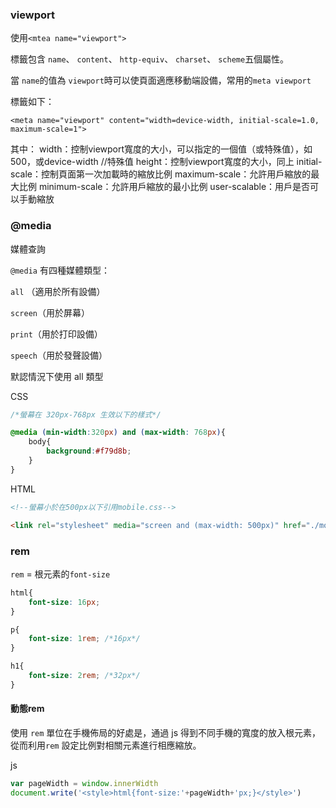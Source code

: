 ### viewport

使用`<mtea name="viewport">`

標籤包含 `name`、 `content`、 `http-equiv`、 `charset`、 `scheme`五個屬性。

當 `name`的值為 `viewport`時可以使頁面適應移動端設備，常用的`meta viewport`

標籤如下：

 `<meta name="viewport" content="width=device-width, initial-scale=1.0, maximum-scale=1">`



其中：
width：控制viewport寬度的大小，可以指定的一個值（或特殊值），如500，或device-width //特殊值
height：控制viewport寬度的大小，同上
initial-scale：控制頁面第一次加載時的縮放比例
maximum-scale：允許用戶縮放的最大比例
minimum-scale：允許用戶縮放的最小比例
user-scalable：用戶是否可以手動縮放



### @media

媒體查詢

`@media` 有四種媒體類型：

`all` （適用於所有設備）

`screen`（用於屏幕）

`print`（用於打印設備）

`speech`（用於發聲設備）

默認情況下使用 all 類型



CSS

```css
/*螢幕在 320px-768px 生效以下的樣式*/

@media (min-width:320px) and (max-width: 768px){
    body{
        background:#f79d8b;
    }
}
```

HTML

```HTML
<!--螢幕小於在500px以下引用mobile.css-->

<link rel="stylesheet" media="screen and (max-width: 500px)" href="./mobile.css">
```



### rem

`rem` = 根元素的`font-size` 

```css
html{
    font-size: 16px;
}

p{
    font-size: 1rem; /*16px*/
}

h1{
    font-size: 2rem; /*32px*/
}
```



#### 動態rem

使用 `rem` 單位在手機佈局的好處是，通過 js 得到不同手機的寬度的放入根元素，從而利用`rem` 設定比例對相關元素進行相應縮放。

js

```js
var pageWidth = window.innerWidth
document.write('<style>html{font-size:'+pageWidth+'px;}</style>')
```

